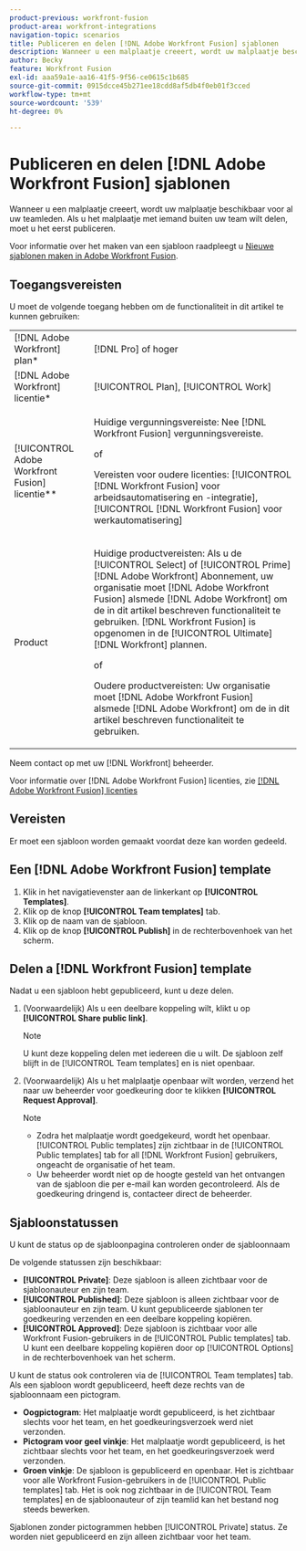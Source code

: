 ```yaml
---
product-previous: workfront-fusion
product-area: workfront-integrations
navigation-topic: scenarios
title: Publiceren en delen [!DNL Adobe Workfront Fusion] sjablonen
description: Wanneer u een malplaatje creeert, wordt uw malplaatje beschikbaar voor al uw teamleden. Als u het malplaatje met iemand buiten uw team wilt delen, moet u het eerst publiceren.
author: Becky
feature: Workfront Fusion
exl-id: aaa59a1e-aa16-41f5-9f56-ce0615c1b685
source-git-commit: 0915dcce45b271ee18cdd8af5db4f0eb01f3cced
workflow-type: tm+mt
source-wordcount: '539'
ht-degree: 0%

---
```


# Publiceren en delen [!DNL Adobe Workfront Fusion] sjablonen

Wanneer u een malplaatje creeert, wordt uw malplaatje beschikbaar voor al uw teamleden. Als u het malplaatje met iemand buiten uw team wilt delen, moet u het eerst publiceren.

Voor informatie over het maken van een sjabloon raadpleegt u [Nieuwe sjablonen maken in Adobe Workfront Fusion](../../../workfront-fusion/scenarios/templates/create-new-fusion-templates.md).

## Toegangsvereisten

U moet de volgende toegang hebben om de functionaliteit in dit artikel te kunnen gebruiken:

<table style="table-layout:auto"> 
 <col> 
 <col> 
 <tbody> 
  <tr> 
    <td role="rowheader">[!DNL Adobe Workfront] plan*</td> 
   <td> <p>[!DNL Pro] of hoger</p> </td> 
  </tr> 
  <tr data-mc-conditions=""> 
   <td role="rowheader">[!DNL Adobe Workfront] licentie*</td> 
   <td> <p>[!UICONTROL Plan], [!UICONTROL Work]</p> </td> 
  </tr> 
  <tr> 
   <td role="rowheader">[!UICONTROL Adobe Workfront Fusion] licentie**</td> 
  <td>
   <p>Huidige vergunningsvereiste: Nee [!DNL Workfront Fusion] vergunningsvereiste.</p>
   <p>of</p>
   <p>Vereisten voor oudere licenties: [!UICONTROL [!DNL Workfront Fusion] voor arbeidsautomatisering en -integratie],  [!UICONTROL [!DNL Workfront Fusion] voor werkautomatisering]</p>
   </td>    </tr> 
  </tr> 
  <tr> 
   <td role="rowheader">Product</td> 
   <td>
   <p>Huidige productvereisten: Als u de [!UICONTROL Select] of [!UICONTROL Prime] [!DNL Adobe Workfront] Abonnement, uw organisatie moet [!DNL Adobe Workfront Fusion] alsmede [!DNL Adobe Workfront] om de in dit artikel beschreven functionaliteit te gebruiken. [!DNL Workfront Fusion] is opgenomen in de [!UICONTROL Ultimate] [!DNL Workfront] plannen.</p>
   <p>of</p>
   <p>Oudere productvereisten: Uw organisatie moet [!DNL Adobe Workfront Fusion] alsmede [!DNL Adobe Workfront] om de in dit artikel beschreven functionaliteit te gebruiken.</p>
   </td> 
  </tr> 
 </tbody> 
</table>

Neem contact op met uw [!DNL Workfront] beheerder.

Voor informatie over [!DNL Adobe Workfront Fusion] licenties, zie [[!DNL Adobe Workfront Fusion] licenties](../../../workfront-fusion/get-started/license-automation-vs-integration.md)

## Vereisten

Er moet een sjabloon worden gemaakt voordat deze kan worden gedeeld.

## Een [!DNL Adobe Workfront Fusion] template

1. Klik in het navigatievenster aan de linkerkant op **[!UICONTROL Templates]**.
1. Klik op de knop **[!UICONTROL Team templates]** tab.
1. Klik op de naam van de sjabloon.
1. Klik op de knop **[!UICONTROL Publish]** in de rechterbovenhoek van het scherm.

## Delen a [!DNL Workfront Fusion] template

Nadat u een sjabloon hebt gepubliceerd, kunt u deze delen.

1. (Voorwaardelijk) Als u een deelbare koppeling wilt, klikt u op **[!UICONTROL Share public link]**.

   >[!NOTE]
   >
   >U kunt deze koppeling delen met iedereen die u wilt. De sjabloon zelf blijft in de [!UICONTROL Team templates] en is niet openbaar.

1. (Voorwaardelijk) Als u het malplaatje openbaar wilt worden, verzend het naar uw beheerder voor goedkeuring door te klikken **[!UICONTROL Request Approval]**.

   >[!NOTE]
   >
   >* Zodra het malplaatje wordt goedgekeurd, wordt het openbaar. [!UICONTROL Public templates] zijn zichtbaar in de [!UICONTROL Public templates] tab for all [!DNL Workfront Fusion] gebruikers, ongeacht de organisatie of het team.
   >* Uw beheerder wordt niet op de hoogte gesteld van het ontvangen van de sjabloon die per e-mail kan worden gecontroleerd. Als de goedkeuring dringend is, contacteer direct de beheerder.


## Sjabloonstatussen

U kunt de status op de sjabloonpagina controleren onder de sjabloonnaam

De volgende statussen zijn beschikbaar:

* **[!UICONTROL Private]**: Deze sjabloon is alleen zichtbaar voor de sjabloonauteur en zijn team.
* **[!UICONTROL Published]**: Deze sjabloon is alleen zichtbaar voor de sjabloonauteur en zijn team. U kunt gepubliceerde sjablonen ter goedkeuring verzenden en een deelbare koppeling kopiëren.
* **[!UICONTROL Approved]**: Deze sjabloon is zichtbaar voor alle Workfront Fusion-gebruikers in de [!UICONTROL Public templates] tab. U kunt een deelbare koppeling kopiëren door op [!UICONTROL Options] in de rechterbovenhoek van het scherm.

U kunt de status ook controleren via de [!UICONTROL Team templates] tab. Als een sjabloon wordt gepubliceerd, heeft deze rechts van de sjabloonnaam een pictogram.

* **Oogpictogram**: Het malplaatje wordt gepubliceerd, is het zichtbaar slechts voor het team, en het goedkeuringsverzoek werd niet verzonden.
* **Pictogram voor geel vinkje**: Het malplaatje wordt gepubliceerd, is het zichtbaar slechts voor het team, en het goedkeuringsverzoek werd verzonden.
* **Groen vinkje**: De sjabloon is gepubliceerd en openbaar. Het is zichtbaar voor alle Workfront Fusion-gebruikers in de [!UICONTROL Public templates] tab. Het is ook nog zichtbaar in de [!UICONTROL Team templates] en de sjabloonauteur of zijn teamlid kan het bestand nog steeds bewerken.

Sjablonen zonder pictogrammen hebben [!UICONTROL Private] status. Ze worden niet gepubliceerd en zijn alleen zichtbaar voor het team.
